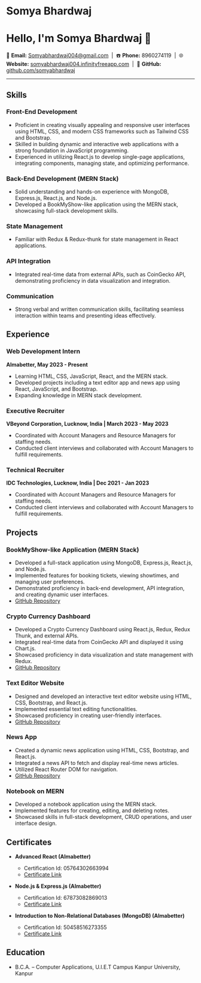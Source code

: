 # Somya Bhardwaj
# Hello, I'm Somya Bhardwaj 👋

📧 **Email:** Somyabhardwaj004@gmail.com &nbsp;|&nbsp; ☎️ **Phone:** 8960274119 &nbsp;|&nbsp; 
🌐 **Website:** [somyabhardwaj004.infinityfreeapp.com](http://somyabhardwaj004.infinityfreeapp.com) &nbsp;|&nbsp; 
💼 **GitHub:** [github.com/somyabhardwaj](https://github.com/somyabhardwaj)

---

## Skills

### Front-End Development

- Proficient in creating visually appealing and responsive user interfaces using HTML, CSS, and modern CSS frameworks such as Tailwind CSS and Bootstrap.
- Skilled in building dynamic and interactive web applications with a strong foundation in JavaScript programming.
- Experienced in utilizing React.js to develop single-page applications, integrating components, managing state, and optimizing performance.

### Back-End Development (MERN Stack)

- Solid understanding and hands-on experience with MongoDB, Express.js, React.js, and Node.js.
- Developed a BookMyShow-like application using the MERN stack, showcasing full-stack development skills.

### State Management

- Familiar with Redux & Redux-thunk for state management in React applications.

### API Integration

- Integrated real-time data from external APIs, such as CoinGecko API, demonstrating proficiency in data visualization and integration.

### Communication

- Strong verbal and written communication skills, facilitating seamless interaction within teams and presenting ideas effectively.

## Experience

### Web Development Intern
**Almabetter, May 2023 - Present**

- Learning HTML, CSS, JavaScript, React, and the MERN stack.
- Developed projects including a text editor app and news app using React, JavaScript, and Bootstrap.
- Expanding knowledge in MERN stack development.

### Executive Recruiter
**VBeyond Corporation, Lucknow, India | March 2023 - May 2023**

- Coordinated with Account Managers and Resource Managers for staffing needs.
- Conducted client interviews and collaborated with Account Managers to fulfill requirements.

### Technical Recruiter
**IDC Technologies, Lucknow, India | Dec 2021 - Jan 2023**

- Coordinated with Account Managers and Resource Managers for staffing needs.
- Conducted client interviews and collaborated with Account Managers to fulfill requirements.

## Projects

### BookMyShow-like Application (MERN Stack)

- Developed a full-stack application using MongoDB, Express.js, React.js, and Node.js.
- Implemented features for booking tickets, viewing showtimes, and managing user preferences.
- Demonstrated proficiency in back-end development, API integration, and creating dynamic user interfaces.
- [GitHub Repository](https://github.com/somyabhardwaj/bookMyShow-Capstone-2)

### Crypto Currency Dashboard

- Developed a Crypto Currency Dashboard using React.js, Redux, Redux Thunk, and external APIs.
- Integrated real-time data from CoinGecko API and displayed it using Chart.js.
- Showcased proficiency in data visualization and state management with Redux.
- [GitHub Repository](https://github.com/somyabhardwaj/Crypto-Capstone-1)

### Text Editor Website

- Designed and developed an interactive text editor website using HTML, CSS, Bootstrap, and React.js.
- Implemented essential text editing functionalities.
- Showcased proficiency in creating user-friendly interfaces.
- [GitHub Repository](https://github.com/somyabhardwaj/Text-Editor-React)

### News App

- Created a dynamic news application using HTML, CSS, Bootstrap, and React.js.
- Integrated a news API to fetch and display real-time news articles.
- Utilized React Router DOM for navigation.
- [GitHub Repository](https://github.com/somyabhardwaj/NewsCenter-React)

### Notebook on MERN

- Developed a notebook application using the MERN stack.
- Implemented features for creating, editing, and deleting notes.
- Showcased skills in full-stack development, CRUD operations, and user interface design.

## Certificates

- **Advanced React (Almabetter)**
  - Certification Id: 05764302663994
  - [Certificate Link](https://drive.google.com/file/d/1lqiIRR27KkRlTCtvHFwnzsRPvDDoQHPJ/view)

- **Node.js & Express.js (Almabetter)**
  - Certification Id: 67873082869013
  - [Certificate Link](https://drive.google.com/file/d/1Zub4X8HShcqrH4KSU2gS-pTtlK2Ltdko/view)

- **Introduction to Non-Relational Databases (MongoDB) (Almabetter)**
  - Certification Id: 50458516273355
  - [Certificate Link](https://drive.google.com/file/d/1OLEaU8U2LlmOzUDgz09C5GnGFyAbJYyq/view)

## Education

- B.C.A. – Computer Applications, U.I.E.T Campus Kanpur University, Kanpur
